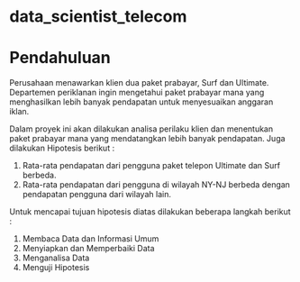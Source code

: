 # data_scientist_telecom
# Pendahuluan <a id='Pendahuluan'></a>

Perusahaan menawarkan klien dua paket prabayar, Surf dan Ultimate. Departemen periklanan ingin mengetahui paket prabayar mana yang menghasilkan lebih banyak pendapatan untuk menyesuaikan anggaran iklan.

Dalam proyek ini akan dilakukan analisa perilaku klien dan menentukan paket prabayar mana yang mendatangkan lebih banyak pendapatan. Juga dilakukan Hipotesis berikut :

1. Rata-rata pendapatan dari pengguna paket telepon Ultimate dan Surf berbeda.
2. Rata-rata pendapatan dari pengguna di wilayah NY-NJ berbeda dengan pendapatan pengguna dari wilayah lain.

Untuk mencapai tujuan hipotesis diatas dilakukan beberapa langkah berikut :
1. Membaca Data dan Informasi Umum
2. Menyiapkan dan Memperbaiki Data
3. Menganalisa Data
4. Menguji Hipotesis
